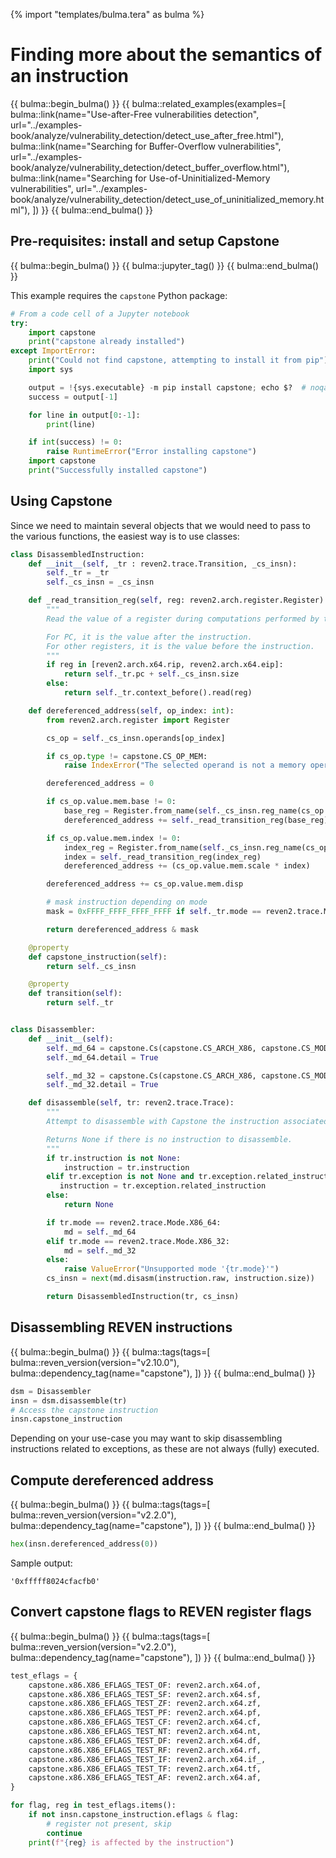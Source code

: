{% import "templates/bulma.tera" as bulma %}

# Finding more about the semantics of an instruction

{{ bulma::begin_bulma() }}
{{ bulma::related_examples(examples=[
  bulma::link(name="Use-after-Free vulnerabilities detection", url="../examples-book/analyze/vulnerability_detection/detect_use_after_free.html"),
  bulma::link(name="Searching for Buffer-Overflow vulnerabilities", url="../examples-book/analyze/vulnerability_detection/detect_buffer_overflow.html"),
  bulma::link(name="Searching for Use-of-Uninitialized-Memory vulnerabilities", url="../examples-book/analyze/vulnerability_detection/detect_use_of_uninitialized_memory.html"),
]) }}
{{ bulma::end_bulma() }}

## Pre-requisites: install and setup Capstone

{{ bulma::begin_bulma() }}
{{ bulma::jupyter_tag() }}
{{ bulma::end_bulma() }}

This example requires the `capstone` Python package:

```py
# From a code cell of a Jupyter notebook
try:
    import capstone
    print("capstone already installed")
except ImportError:
    print("Could not find capstone, attempting to install it from pip")
    import sys

    output = !{sys.executable} -m pip install capstone; echo $?  # noqa
    success = output[-1]

    for line in output[0:-1]:
        print(line)

    if int(success) != 0:
        raise RuntimeError("Error installing capstone")
    import capstone
    print("Successfully installed capstone")
```

## Using Capstone

Since we need to maintain several objects that we would need to pass to the various functions, the easiest way is to use classes:

```py
class DisassembledInstruction:
    def __init__(self, _tr : reven2.trace.Transition, _cs_insn):
        self._tr = _tr
        self._cs_insn = _cs_insn

    def _read_transition_reg(self, reg: reven2.arch.register.Register):
        """
        Read the value of a register during computations performed by the instruction.

        For PC, it is the value after the instruction.
        For other registers, it is the value before the instruction.
        """
        if reg in [reven2.arch.x64.rip, reven2.arch.x64.eip]:
            return self._tr.pc + self._cs_insn.size
        else:
            return self._tr.context_before().read(reg)

    def dereferenced_address(self, op_index: int):
        from reven2.arch.register import Register

        cs_op = self._cs_insn.operands[op_index]

        if cs_op.type != capstone.CS_OP_MEM:
            raise IndexError("The selected operand is not a memory operand")

        dereferenced_address = 0

        if cs_op.value.mem.base != 0:
            base_reg = Register.from_name(self._cs_insn.reg_name(cs_op.value.mem.base))
            dereferenced_address += self._read_transition_reg(base_reg)

        if cs_op.value.mem.index != 0:
            index_reg = Register.from_name(self._cs_insn.reg_name(cs_op.value.mem.index))
            index = self._read_transition_reg(index_reg)
            dereferenced_address += (cs_op.value.mem.scale * index)

        dereferenced_address += cs_op.value.mem.disp

        # mask instruction depending on mode
        mask = 0xFFFF_FFFF_FFFF_FFFF if self._tr.mode == reven2.trace.Mode.X86_64 else 0xFFFF_FFFF

        return dereferenced_address & mask

    @property
    def capstone_instruction(self):
        return self._cs_insn

    @property
    def transition(self):
        return self._tr


class Disassembler:
    def __init__(self):
        self._md_64 = capstone.Cs(capstone.CS_ARCH_X86, capstone.CS_MODE_64)
        self._md_64.detail = True

        self._md_32 = capstone.Cs(capstone.CS_ARCH_X86, capstone.CS_MODE_32)
        self._md_32.detail = True

    def disassemble(self, tr: reven2.trace.Trace):
        """
        Attempt to disassemble with Capstone the instruction associated to the passed transition.

        Returns None if there is no instruction to disassemble.
        """
        if tr.instruction is not None:
            instruction = tr.instruction
        elif tr.exception is not None and tr.exception.related_instruction is not None:
           instruction = tr.exception.related_instruction
        else:
            return None

        if tr.mode == reven2.trace.Mode.X86_64:
            md = self._md_64
        elif tr.mode == reven2.trace.Mode.X86_32:
            md = self._md_32
        else:
            raise ValueError("Unsupported mode '{tr.mode}'")
        cs_insn = next(md.disasm(instruction.raw, instruction.size))

        return DisassembledInstruction(tr, cs_insn)
```

## Disassembling REVEN instructions

{{ bulma::begin_bulma() }}
{{ bulma::tags(tags=[
  bulma::reven_version(version="v2.10.0"),
  bulma::dependency_tag(name="capstone"),
]) }}
{{ bulma::end_bulma() }}

```py
dsm = Disassembler
insn = dsm.disassemble(tr)
# Access the capstone instruction
insn.capstone_instruction
```

Depending on your use-case you may want to skip disassembling instructions related to exceptions, as these are not always (fully) executed.

## Compute dereferenced address

{{ bulma::begin_bulma() }}
{{ bulma::tags(tags=[
  bulma::reven_version(version="v2.2.0"),
  bulma::dependency_tag(name="capstone"),
]) }}
{{ bulma::end_bulma() }}

```py
hex(insn.dereferenced_address(0))
```

Sample output:

```
'0xfffff8024cfacfb0'
```

## Convert capstone flags to REVEN register flags

{{ bulma::begin_bulma() }}
{{ bulma::tags(tags=[
  bulma::reven_version(version="v2.2.0"),
  bulma::dependency_tag(name="capstone"),
]) }}
{{ bulma::end_bulma() }}

```py
test_eflags = {
    capstone.x86.X86_EFLAGS_TEST_OF: reven2.arch.x64.of,
    capstone.x86.X86_EFLAGS_TEST_SF: reven2.arch.x64.sf,
    capstone.x86.X86_EFLAGS_TEST_ZF: reven2.arch.x64.zf,
    capstone.x86.X86_EFLAGS_TEST_PF: reven2.arch.x64.pf,
    capstone.x86.X86_EFLAGS_TEST_CF: reven2.arch.x64.cf,
    capstone.x86.X86_EFLAGS_TEST_NT: reven2.arch.x64.nt,
    capstone.x86.X86_EFLAGS_TEST_DF: reven2.arch.x64.df,
    capstone.x86.X86_EFLAGS_TEST_RF: reven2.arch.x64.rf,
    capstone.x86.X86_EFLAGS_TEST_IF: reven2.arch.x64.if_,
    capstone.x86.X86_EFLAGS_TEST_TF: reven2.arch.x64.tf,
    capstone.x86.X86_EFLAGS_TEST_AF: reven2.arch.x64.af,
}

for flag, reg in test_eflags.items():
    if not insn.capstone_instruction.eflags & flag:
        # register not present, skip
        continue
    print(f"{reg} is affected by the instruction")
```
